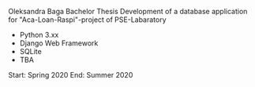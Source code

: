 Oleksandra Baga
Bachelor Thesis
Development of a database application for "Aca-Loan-Raspi"-project of PSE-Labaratory

* Python 3.xx
* Django Web Framework
* SQLite
* TBA

Start: Spring 2020
End: Summer 2020
 
